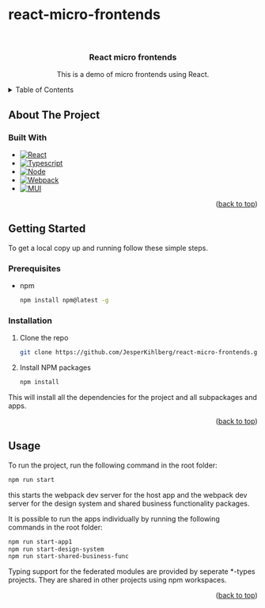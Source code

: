 # react-micro-frontends

<!-- PROJECT LOGO -->
<br />
<div align="center">

<h3 align="center">React micro frontends</h3>

  <p align="center">
    This is a demo of micro frontends using React.
  </p>
</div>



<!-- TABLE OF CONTENTS -->
<details>
  <summary>Table of Contents</summary>
  <ol>
    <li>
      <a href="#about-the-project">About The Project</a>
      <ul>
        <li><a href="#built-with">Built With</a></li>
      </ul>
    </li>
    <li>
      <a href="#getting-started">Getting Started</a>
      <ul>
        <li><a href="#prerequisites">Prerequisites</a></li>
        <li><a href="#installation">Installation</a></li>
      </ul>
    </li>
    <li><a href="#usage">Usage</a></li>
    <li><a href="#roadmap">Roadmap</a></li>
    <li><a href="#contributing">Contributing</a></li>
    <li><a href="#license">License</a></li>
    <li><a href="#contact">Contact</a></li>
    <li><a href="#acknowledgments">Acknowledgments</a></li>
  </ol>
</details>



<!-- ABOUT THE PROJECT -->
## About The Project



### Built With

* [![React][React.js]][React-url]
* [![Typescript][Typescript]][Typescript-url]
* [![Node][Node.js]][Node-url]
* [![Webpack][Webpack]][Webpack-url]
* [![MUI][MUI]][MUI-url]



<p align="right">(<a href="#readme-top">back to top</a>)</p>



<!-- GETTING STARTED -->
## Getting Started

To get a local copy up and running follow these simple steps.

### Prerequisites

* npm
  ```sh
  npm install npm@latest -g
  ```
  
### Installation

1. Clone the repo
   ```sh
   git clone https://github.com/JesperKihlberg/react-micro-frontends.git
   ```
2. Install NPM packages
   ```sh
   npm install
   ```
This will install all the dependencies for the project and all subpackages and apps.

<p align="right">(<a href="#readme-top">back to top</a>)</p>


<!-- USAGE EXAMPLES -->
## Usage

To run the project, run the following command in the root folder:

```sh
npm run start
```

this starts the webpack dev server for the host app and the webpack dev server for the design system and shared business functionality packages.

It is possible to run the apps individually by running the following commands in the root folder:

```sh   
npm run start-app1
npm run start-design-system
npm run start-shared-business-func
```

Typing support for the federated modules are provided by seperate *-types projects. They are shared in other projects using npm workspaces.



<p align="right">(<a href="#readme-top">back to top</a>)</p>


<!-- MARKDOWN LINKS & IMAGES -->
<!-- https://www.markdownguide.org/basic-syntax/#reference-style-links -->
[Typescript]: https://img.shields.io/badge/TypeScript-2f74c0?style=for-the-badge&logo=typescript&logoColor=white
[Typescript-url]: https://www.typescriptlang.org/
[Node.js]: https://img.shields.io/badge/Node.js-333333?style=for-the-badge&logo=node.js&logoColor=7fc728
[Node-url]: https://nodejs.org/en/
[React.js]: https://img.shields.io/badge/React-212121?style=for-the-badge&logo=react&logoColor=5ed3f3
[React-url]: https://reactjs.org/
[Webpack]: https://img.shields.io/badge/Webpack-2e70ce?style=for-the-badge&logo=webpack&
[Webpack-url]: https://webpack.js.org/
[MUI]: https://img.shields.io/badge/MUI-white?style=for-the-badge&logo=mui&logoColor=0072e4
[MUI-url]: https://mui.com/